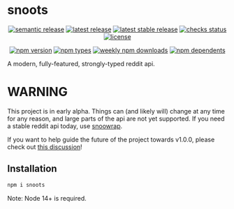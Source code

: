 # snoots

<p align="center">
  <a href="https://github.com/semantic-release/semantic-release"
    ><img
      alt="semantic release"
      src="https://flat.badgen.net/badge/%20%20%F0%9F%93%A6%F0%9F%9A%80/semantic%20release/e10079"
    /></a
  >
  <a href="https://github.com/thislooksfun/snoots/releases/latest"
    ><img
      alt="latest release"
      src="https://flat.badgen.net/github/release/thislooksfun/snoots"
    /></a
  >
  <a href="https://github.com/thislooksfun/snoots/releases"
    ><img
      alt="latest stable release"
      src="https://flat.badgen.net/github/release/thislooksfun/snoots/stable"
    /></a
  >
  <a href="#"
    ><img
      alt="checks status"
      src="https://flat.badgen.net/github/checks/thislooksfun/snoots"
    /></a
  >
  <a href="https://github.com/thislooksfun/snoots/blob/master/LICENSE"
    ><img
      alt="license"
      src="https://flat.badgen.net/github/license/thislooksfun/snoots"
    /></a
  >
</p>

<p align="center">
  <a href="https://www.npmjs.com/package/snoots?activeTab=versions"
    ><img
      alt="npm version"
      src="https://flat.badgen.net/npm/v/snoots"
    /></a
  >
  <a href="https://github.com/thislooksfun/snoots/tree/master/types"
    ><img
      alt="npm types"
      src="https://flat.badgen.net/npm/types/snoots"
    /></a
  >
  <a href="https://www.npmjs.com/package/snoots"
    ><img
      alt="weekly npm downloads"
      src="https://flat.badgen.net/npm/dw/snoots"
    /></a
  >
  <a href="https://www.npmjs.com/package/snoots?activeTab=dependents"
    ><img
      alt="npm dependents"
      src="https://flat.badgen.net/npm/dependents/snoots"
    /></a
  >
</p>

A modern, fully-featured, strongly-typed reddit api.

# WARNING

This project is in early alpha. Things can (and likely will) change at any time
for any reason, and large parts of the api are not yet supported. If you need a
stable reddit api today, use [snoowrap][sw].

If you want to help guide the future of the project towards v1.0.0, please check
out [this discussion](https://github.com/thislooksfun/snoots/discussions/4)!

## Installation

```sh
npm i snoots
```

Note: Node 14+ is required.

[sw]: https://github.com/not-an-aardvark/snoowrap

